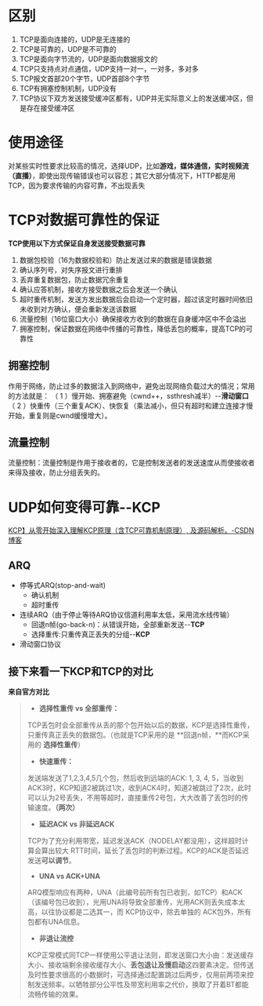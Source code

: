 # 区别
1. TCP是面向连接的，UDP是无连接的
2. TCP是可靠的，UDP是不可靠的
3. TCP是面向字节流的，UDP是面向数据报文的
4. TCP只支持点对点通信，UDP支持一对一，一对多，多对多
5. TCP报文首部20个字节，UDP首部8个字节
6. TCP有拥塞控制机制，UDP没有
7. TCP协议下双方发送接受缓冲区都有，UDP并无实际意义上的发送缓冲区，但是存在接受缓冲区



# 使用途径
对某些实时性要求比较高的情况，选择UDP，比如**游戏，媒体通信，实时视频流（直播）**，即使出现传输错误也可以容忍；其它大部分情况下，HTTP都是用TCP，因为要求传输的内容可靠，不出现丢失

# TCP对数据可靠性的保证
**TCP使用以下方式保证自身发送接受数据可靠**
1. 数据包校验（16为数据校验和）防止发送过来的数据是错误数据
2. 确认序列号，对失序报文进行重排
3. 丢弃重复数据包，防止数据冗余重复
4. 确认应答机制，接收方接受数据之后会发送一个确认
5. 超时重传机制，发送方发出数据后会启动一个定时器，超过该定时器时间依旧未收到对方确认，便会重新发送该数据
6. 流量控制（16位窗口大小）确保接收方收到的数据在自身缓冲区中不会溢出
7. 拥塞控制，保证数据在网络中传播的可靠性，降低丢包的概率，提高TCP的可靠性

## 拥塞控制
作用于网络，防止过多的数据注入到网络中，避免出现网络负载过大的情况；常用的方法就是：
（ 1 ）慢开始、拥塞避免（cwnd++，ssthresh减半）--**滑动窗口**
（ 2 ）快重传（三个重复ACK）、快恢复（乘法减小，但只有超时和建立连接才慢开始，重复则是cwnd缓慢增大）。

## 流量控制
流量控制：流量控制是作用于接收者的，它是控制发送者的发送速度从而使接收者来得及接收，防止分组丢失的。
# UDP如何变得可靠--KCP

[KCP】从零开始深入理解KCP原理（含TCP可靠机制原理）, 及源码解析。-CSDN博客](https://blog.csdn.net/weixin_43962538/article/details/126367212)
## ARQ
* 停等式ARQ(stop-and-wait)
	* 确认机制
	* 超时重传
* 连续ARQ（由于停止等待ARQ协议信道利用率太低，采用流水线传输）
	* 回退n帧(go-back-n)：从错误开始，全部重新发送--**TCP**
	* 选择重传:只重传真正丢失的分组--**KCP**
* 滑动窗口协议
## 接下来看一下KCP和TCP的对比

**来自官方对比**

> - **选择性重传 vs 全部重传：**
> 
> TCP丢包时会全部重传从丢的那个包开始以后的数据，KCP是选择性重传，只重传真正丢失的数据包。（也就是TCP采用的是 **回退n帧，**而KCP采用的 **选择性重传**）
> 
> - **快速重传：**
> 
> 发送端发送了1,2,3,4,5几个包，然后收到远端的ACK: 1, 3, 4, 5，当收到ACK3时，KCP知道2被跳过1次，收到ACK4时，知道2被跳过了2次，此时可以认为2号丢失，不用等超时，直接重传2号包，大大改善了丢包时的传输速度。**（两次）**
> 
> - **延迟ACK vs 非延迟ACK**
> 
> TCP为了充分利用带宽，延迟发送ACK（NODELAY都没用），这样超时计算会算出较大 RTT时间，延长了丢包时的判断过程。KCP的ACK是否延迟发送**可以调节**。
> 
> - **UNA vs ACK+UNA**
> 
> ARQ模型响应有两种，UNA（此编号前所有包已收到，如TCP）和ACK（该编号包已收到），光用UNA将导致全部重传，光用ACK则丢失成本太高，以往协议都是二选其一，而 KCP协议中，除去单独的 ACK包外，所有包都有UNA信息。
> 
> - **非退让流控**
> 
> KCP正常模式同TCP一样使用公平退让法则，即发送窗口大小由：发送缓存大小、接收端剩余接收缓存大小、**丢包退让及慢启动**这四要素决定。但传送及时性要求很高的小数据时，可选择通过配置跳过后两步，仅用前两项来控制发送频率。以牺牲部分公平性及带宽利用率之代价，换取了开着BT都能流畅传输的效果。